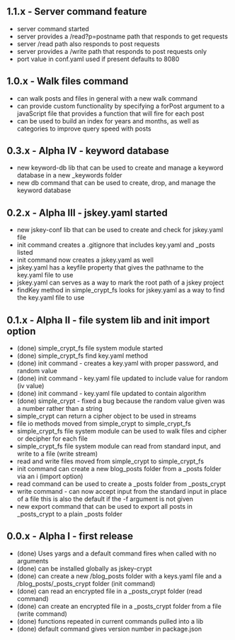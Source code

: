 ## 1.1.x - Server command feature
  * server command started
  * server provides a /read?p=postname path that responds to get requests
  * server /read path also responds to post requests
  * server provides a /write path that responds to post requests only
  * port value in conf.yaml used if present defaults to 8080

## 1.0.x - Walk files command
  * can walk posts and files in general with a new walk command
  * can provide custom functionality by specifying a forPost argument to a javaScript file
    that provides a function that will fire for each post
  * can be used to build an index for years and months, as well as categories to improve query speed
    with posts

## 0.3.x - Alpha IV - keyword database
  * new keyword-db lib that can be used to create and manage a keyword database in a new
    _keywords folder
  * new db command that can be used to create, drop, and manage the keyword database
  
## 0.2.x - Alpha III - jskey.yaml started
  * new jskey-conf lib that can be used to create and check for jskey.yaml file
  * init command creates a .gitignore that includes key.yaml and _posts listed
  * init command now creates a jskey.yaml as well
  * jskey.yaml has a keyfile property that gives the pathname to the key.yaml file to use
  * jskey.yaml can serves as a way to mark the root path of a jskey project
  * findKey method in simple_crypt_fs looks for jskey.yaml as a way to find the key.yaml file to use

## 0.1.x - Alpha II - file system lib and init import option
  * (done) simple_crypt_fs file system module started
  * (done) simple_crypt_fs find key.yaml method
  * (done) init command - creates a key.yaml with proper password, and random value
  * (done) init command - key.yaml file updated to include value for random (iv value)
  * (done) init command - key.yaml file updated to contain algorithm
  * (done) simple_crypt - fixed a bug because the random value given was a number rather than a string
  * simple_crypt can return a cipher object to be used in streams
  * file io methods moved from simple_crypt to simple_crypt_fs
  * simple_crypt_fs file system module can be used to walk files and cipher or decipher for each file
  * simple_crypt_fs file system module can read from standard input, and write to a file (write stream)
  * read and write files moved from simple_crypt to simple_crypt_fs
  * init command can create a new blog_posts folder from a _posts folder via an i (import option)
  * read command can be used to create a _posts folder from _posts_crypt
  * write command - can now accept input from the standard input in place of a file this
    is also the default if the -f argument is not given
  * new export command that can be used to export all posts in _posts_crypt to a plain _posts folder

## 0.0.x - Alpha I - first release
  * (done) Uses yargs and a default command fires when called with no arguments
  * (done) can be installed globally as jskey-crypt
  * (done) can create a new /blog_posts folder with a keys.yaml file and a /blog_posts/_posts_crypt folder (init command)
  * (done) can read an encrypted file in a _posts_crypt folder (read command)
  * (done) can create an encrypted file in a _posts_crypt folder from a file (write command)
  * (done) functions repeated in current commands pulled into a lib
  * (done) default command gives version number in package.json
